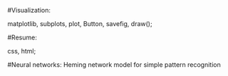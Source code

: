 #Visualization:

matplotlib,
subplots,
plot,
Button,
savefig,
draw();

#Resume:

css,
html;

#Neural networks:
Heming network model for simple pattern recognition
